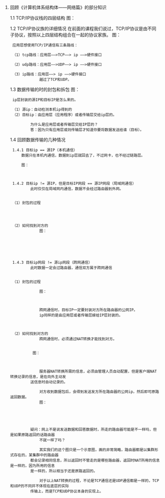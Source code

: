 1. 回顾《计算机体系结构体——网络篇》的部分知识


	1.1 TCP/IP协议栈的四层结构
			图：
			
			
			
			
	1.2 TCP/IP协议族的详细情况
			在前面的课程我们说过，TCP/IP协议是由不同子协议，按照以上四层结构组合在一起的协议家族。
		图：
		
		
		
		应用层想使用TCP/IP通信有三条路线：
		
		（1）tcp路线：应用层——>TCP——> ip ——>硬件接口
		
		（2）udp路线：应用层——>UDP——> ip ——>硬件接口
		
		（3）ip路线：应用层——> ip ——>硬件接口
					越过了TCP和UDP。
		
		
		
		
	1.3 数据传输的时的封包和拆包
		图：
	
	
			
		ip层封装的源IP和目标IP是怎么来的。
		
		（1）源ip：自动检测本机ip得到的
		（2）目标ip：由应用层（应用程序）或者传输层交给ip层的。
				
				为什么是应用层或者传输层交给IP层的？
				答：因为只有应用层或则传输层才知道你要将数据发送给谁（目标）。

	1.4 回顾数据传输的几种情况
		
		1.4.1 目标ip == 源IP（本机通信）
			数据只在本机内通信，数据到ip层就回去了，不过网卡，也不经过链路层。
			
			图：
				
				
				
		1.4.2 目标ip != 源IP，但是目标IP网段 == 源IP网段（局域网通信）
				此时仅仅在局域网内通信，数据不会经过路由器到外网。
		
		
		（1）封包的过程
				
				
				
		
		（2）如何找到对方的
					图：
					
					
					
		

	
		1.4.3 目标ip网段 != 源ip网段（跨网通信）
				此时数据一定会过路由器，通信双方属于跨网通信

				
		（1）封包的过程	

					图：

					
					
					跨网通信时，目标IP一定要封装对方所在路由器的公网IP。
					ip同样的是由应用层或者传输层嫁给IP层封装的。
					
	
		
		（2）如何找到对方的
					跨网通信时，必须通过NAT转换才能找到对方。
					
				
				 图：
				
				
				
					服务器NAT转换所需的信息，必须由管理人员自动配置，但是客户端NAT转换记录的信息，是在向外主动发
				送信息时自动记录的。

					对方收到数据包后，会得到发送发方所在路由器的公网ip，然后即可原路返回数据。
					图：

					
					
					
									
				疑问：网上不是说发送数据和回答数据时，所走的路由器可能是不一样吗，但是如果原路返回的话路由器
					不就一样了吗？
				
					其实我们的这个图只是一个示意图，画的非常简略，路由器都是以集群形式存在的，某集群中的路由器
				都会记录相同信息，所以返回时不管走的是哪些路由器，返回时NAT所用的信息是一样的，因为所用的信息
				是一样的，所以相当于还是原路返回的。
			
					对于以上NAT转换的过程，不论是TCP通信还是UDP通信都是一样的，TCP和UDP的不同并不体现在底层的实际
				传输上，而是TCP和UDP协议本身的实现上。